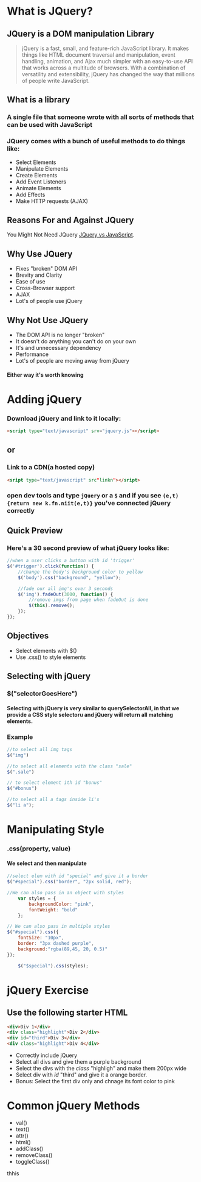 # What is JQuery?

## JQuery is a DOM manipulation Library

> jQuery is a fast, small, and feature-rich JavaScript library. It makes things like HTML document traversal and manipulation, event handling, animation, and Ajax much simpler with an easy-to-use API that works across a multitude of browsers. With a combination of versatility and extensibility, jQuery has changed the way that millions of people write JavaScript.

## What is a library
### A single file that someone wrote with all sorts of methods that can be used with JavaScript

### JQuery comes with a bunch of useful methods to do things like:

* Select Elements
* Manipulate Elements 
* Create Elements
* Add Event Listeners 
* Animate Elements 
* Add Effects
* Make HTTP requests (AJAX)

## Reasons For and Against JQuery
You Might Not Need JQuery [JQuery vs JavaScript](https://www.youmightnotneedjquery.com).

## Why Use JQuery
* Fixes "broken" DOM API
* Brevity and Clarity
* Ease of use
* Cross-Browser support
* AJAX
* Lot's of people use jQuery

## Why Not Use JQuery
* The DOM API is no longer "broken"
* It doesn't do anything you can't do on your own
* It's and unnecessary dependency
* Performance
* Lot's of people are moving away from jQuery

#### Either way it's worth knowing

# Adding jQuery
### Download jQuery and link to it locally:

```html
<script type="text/javascript" srv="jquery.js"></script>
```
## or
### Link to a CDN(a hosted copy)

```html
<sript type="text/javascript" src"linkn"></sript>
```

### open dev tools and type `jQuery` or a `$` and if you see `(e,t){return new k.fn.niit(e,t)}` you've connected jQuery correctly

## Quick Preview
### Here's a 30 second preview of what jQuery looks like:

```javascript
//when a user clicks a button with id 'trigger'
$('#trigger').click(function() {
    //change the body's background color to yellow
    $('body').css("background", "yellow");

    //fade our all img's over 3 seconds
    $('img').fadeOut(3000, function() {
        //remove imgs from page when fadeOut is done
        $(this).remove();
    });
});
```
## Objectives

* Select elements with $()
* Use .css() to style elements

## Selecting with jQuery
### $("selectorGoesHere")

#### Selecting with jQuery is very similar to querySelectorAll, in that we provide a CSS style selectoru and jQuery will return all matching elements. 

### Example

```javascript
//to select all img tags
$("img")

//to select all elements with the class "sale"
$(".sale")

// to select element ith id "bonus"
$("#bonus")

//to select all a tags inside li's
$("li a");
```

# Manipulating Style
### .css(property, value)
#### We select and then manipulate

```javascript
//select elem with id "special" and give it a border
$("#special").css("border", "2px solid, red");

//We can also pass in an object with styles
    var styles = {
        backgroundColor: "pink",
        fontWeight: "bold"
    };

// We can also pass in multiple styles
$("#special").css({
    fontSize: "10px",
    border: "3px dashed purple",
    background:"rgba(89,45, 20, 0.5)"
});

    $("$special").css(styles);
```

# jQuery Exercise
## Use the following starter HTML

```html
<div>Div 1</div>
<div class="highlight">Div 2</div>
<div id="third">Div 3</div>
<div class="highlight">Div 4</div>
```

* Correctly include jQuery
* Select all divs and give them a purple background
* Select the divs with the *class* "highligh" and make them 200px wide
* Select div with *id* "third" and give it a orange border.
* Bonus: Select the first div only and chnage its font color to pink


# Common jQuery Methods
* val()
* text()
* attr()
* html()
* addClass()
* removeClass()
* toggleClass()

thhis

